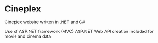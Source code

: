 # Cineplex
Cineplex website written in .NET and C# 

Use of ASP.NET framework (MVC)
ASP.NET Web API creation included for movie and cinema data

